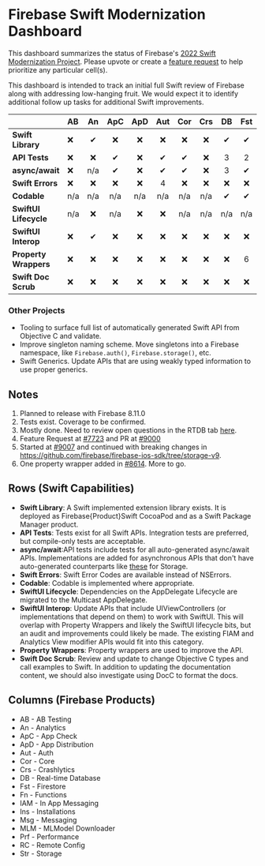 # Firebase Swift Modernization Dashboard

This dashboard summarizes the status of Firebase's [2022 Swift Modernization Project](ROADMAP.md).
Please upvote or create a [feature request](https://github.com/firebase/firebase-ios-sdk/issues)
to help prioritize any particular cell(s).

This dashboard is intended to track an initial full Swift review of Firebase along with addressing low-hanging fruit. We would expect it to identify additional follow up
tasks for additional Swift improvements.

|                       | AB  | An     | ApC    | ApD    | Aut    | Cor    | Crs    | DB     | Fst    | Fn     | IAM    | Ins    | Msg    | MLM    | Prf    | RC     |    Str |
|   :---                | :--- | :----: | :----: | :----: | :----: | :----: | :----: | :----: | :----: | :----: | :----: | :----: | :----: | :----: | :----: | :----: | :----: |
| **Swift Library**     | ❌   |   ✔   | ❌     |❌     | ❌     | ❌     | ❌      |  ✔     |  ✔    | 1      |  ✔     | ❌    | ❌     | ✔      | ❌     |  ✔    | ✔     |
| **API Tests**         | ❌   |  ❌    |  ✔    |❌     | ✔      | ✔       | ❌     | 3      | 2     |  ✔     | 2      | ✔      | ✔     | 2      | ❌    |  ✔     | ✔    |
| **async/await**       | ❌   |  n/a   |  ✔    |❌     | ✔      |  ✔      | ❌     | 3     |  ✔     |  ✔     | ❌     | ❌    | ✔     | ❌    | ❌     |  ✔    | ✔    |
| **Swift Errors**      |  ❌  |  ❌    | ❌    |❌     | 4      | ❌     | ❌     | ❌     | ❌    | ❌     | ❌     | ❌    | ❌     | ✔      | ❌     |  ✔   | 5   |
| **Codable**           | n/a  | n/a     | n/a   |n/a    | n/a     | n/a    |n/a     |  ✔     |  ✔     | 1      | n/a     | n/a   | ❌     | n/a    | n/a    |   ✔  |n/a   |
| **SwiftUI Lifecycle** | n/a  |  ❌    | n/a    |❌     | ❌     | n/a    |n/a     | n/a    | n/a    | n/a     | n/a    | n/a   | ❌     | n/a    | n/a    | n/a   |n/a  |
| **SwiftUI Interop**   | ❌   |  ✔     | ❌     |❌    | ❌     | ❌     |❌      | ❌     | ❌    | ❌     | ✔      | ❌    | ❌     | ❌    | ❌     | ❌    |n/a  |
| **Property Wrappers** |  ❌  |  ❌    | ❌    |❌     | ❌     | ❌     | ❌     | ❌     | 6     | ❌     | ❌     | ❌    | ❌     | ❌    | ❌     | ❌   |❌    |
| **Swift Doc Scrub**   |  ❌  |  ❌    | ❌    |❌     | ❌     | ❌     | ❌     | ❌     |  ❌   | ❌     | ❌     | ❌    | ❌     | ❌    | ❌     | ❌   |❌    |

### Other Projects
- Tooling to surface full list of automatically generated Swift API from Objective C and validate.
- Improve singleton naming scheme. Move singletons into a Firebase namespace, like `Firebase.auth()`, `Firebase.storage()`, etc.
- Swift Generics. Update APIs that are using weakly typed information to use proper generics.

## Notes
1. Planned to release with Firebase 8.11.0
2. Tests exist. Coverage to be confirmed.
3. Mostly done. Need to review open questions in the RTDB tab [here](https://docs.google.com/spreadsheets/d/1HS4iJBtTHA9E01VrcsiVn_GVOa7KOCcn5LNw3sWlGoU/edit#gid=75586175).
4. Feature Request at [#7723](https://github.com/firebase/firebase-ios-sdk/pull/7723) and PR at [#9000](https://github.com/firebase/firebase-ios-sdk/pull/9000)
5. Started at [#9007](https://github.com/firebase/firebase-ios-sdk/pull/9007) and continued with breaking changes in https://github.com/firebase/firebase-ios-sdk/tree/storage-v9.
6. One property wrapper added in [#8614](https://github.com/firebase/firebase-ios-sdk/pull/8614). More to go.

## Rows (Swift Capabilities)
* **Swift Library**: A Swift implemented extension library exists. It is deployed as Firebase{Product}Swift CocoaPod and as a Swift Package Manager product.
* **API Tests**: Tests exist for all Swift APIs. Integration tests are preferred, but compile-only tests are acceptable.
* **async/await**:API tests include tests for all auto-generated async/await APIs. Implementations are added for
asynchronous APIs that don't have auto-generated counterparts like
[these](https://github.com/firebase/firebase-ios-sdk/blob/master/FirebaseStorageSwift/Tests/Integration/StorageAsyncAwait.swift)
for Storage.
* **Swift Errors**: Swift Error Codes are available instead of NSErrors.
* **Codable**: Codable is implemented where appropriate.
* **SwiftUI Lifecycle**: Dependencies on the AppDelegate Lifecycle are migrated to the Multicast AppDelegate.
* **SwiftUI Interop**: Update APIs that include UIViewControllers (or implementations that depend on them) to work with SwiftUI. This will overlap with
Property Wrappers and likely the SwiftUI lifecycle bits, but an audit and improvements could likely be made. The existing FIAM and Analytics View modifier
APIs would fit into this category.
* **Property Wrappers**: Property wrappers are used to improve the API.
* **Swift Doc Scrub**: Review and update to change Objective C types and call examples to Swift. In addition to updating the documentation content, we
should also investigate using DocC to format the docs.

## Columns (Firebase Products)
* AB - AB Testing
* An - Analytics
* ApC - App Check
* ApD - App Distribution
* Aut - Auth
* Cor - Core
* Crs - Crashlytics
* DB - Real-time Database
* Fst - Firestore
* Fn - Functions
* IAM - In App Messaging
* Ins - Installations
* Msg - Messaging
* MLM - MLModel Downloader
* Prf - Performance
* RC - Remote Config
* Str - Storage
